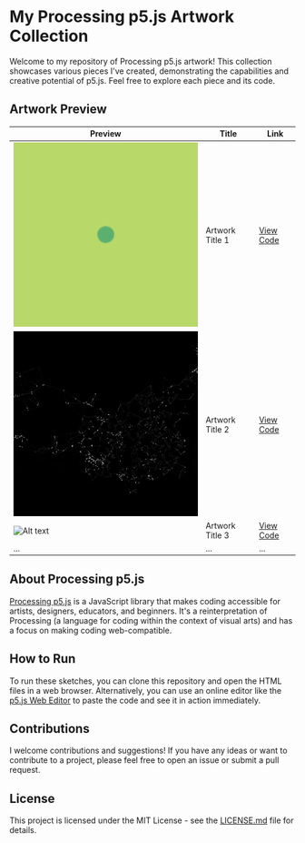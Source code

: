 # My Processing p5.js Artwork Collection

Welcome to my repository of Processing p5.js artwork! This collection showcases various pieces I've created, demonstrating the capabilities and creative potential of p5.js. Feel free to explore each piece and its code.

## Artwork Preview

| Preview | Title | Link |
|---------|-------|------|
| ![Alt text](breath/breath.gif) | Artwork Title 1 | [View Code](breath) |
| ![Alt text](china-city/china-city.gif) | Artwork Title 2 | [View Code](link/to/file2) |
| ![Alt text](path/to/image3.gif) | Artwork Title 3 | [View Code](china-city) |
| ... | ... | ... |

## About Processing p5.js

[Processing p5.js](https://p5js.org/) is a JavaScript library that makes coding accessible for artists, designers, educators, and beginners. It's a reinterpretation of Processing (a language for coding within the context of visual arts) and has a focus on making coding web-compatible.

## How to Run

To run these sketches, you can clone this repository and open the HTML files in a web browser. Alternatively, you can use an online editor like the [p5.js Web Editor](https://editor.p5js.org/) to paste the code and see it in action immediately.

## Contributions

I welcome contributions and suggestions! If you have any ideas or want to contribute to a project, please feel free to open an issue or submit a pull request.

## License

This project is licensed under the MIT License - see the [LICENSE.md](LICENSE) file for details.
